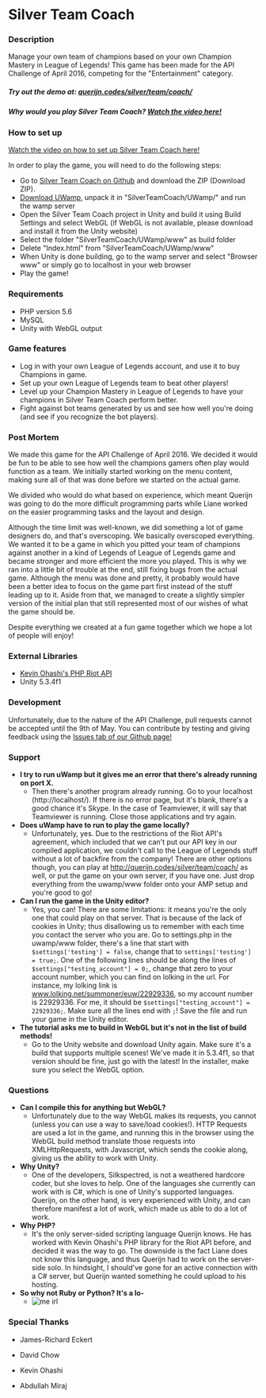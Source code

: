 # Silver Team Coach

### Description
Manage your own team of champions based on your own Champion Mastery in League of Legends! This game has been made for the API Challenge of April 2016, competing for the "Entertainment" category.
##### Try out the demo at: [querijn.codes/silver/team/coach/][SilverTeamCoach] 
###
##### Why would you play Silver Team Coach? [Watch the video here!][PlaySilverTeamCoach]

###
### How to set up
[Watch the video on how to set up Silver Team Coach here!][Videoinstructions]

In order to play the game, you will need to do the following steps:
- Go to [Silver Team Coach on Github][GithubSilverTeamCoach] and download the ZIP (Download ZIP). 
- [Download UWamp][UWamp], unpack it in "SilverTeamCoach/UWamp/" and run the wamp server
- Open the Silver Team Coach project in Unity and build it using Build Settings and select WebGL (if WebGL is not available, please download and install it from the Unity website)
- Select the folder "SilverTeamCoach/UWamp/www" as build folder
- Delete "Index.html" from "SilverTeamCoach/UWamp/www"
- When Unity is done building, go to the wamp server and select "Browser www" or simply go to localhost in your web browser
- Play the game!

### Requirements
- PHP version 5.6
- MySQL
- Unity with WebGL output

### Game features
- Log in with your own League of Legends account, and use it to buy Champions in game.
- Set up your own League of Legends team to beat other players!
- Level up your Champion Mastery in League of Legends to have your champions in Silver Team Coach perform better.
- Fight against bot teams generated by us and see how well you're doing (and see if you recognize the bot players).

### Post Mortem
We made this game for the API Challenge of April 2016. We decided it would be fun to be able to see how well the champions gamers often play would function as a team. We initially started working on the menu content, making sure all of that was done before we started on the actual game.

We divided who would do what based on experience, which meant Querijn was going to do the more difficult programming parts while Liane worked on the easier programming tasks and the layout and design. 

Although the time limit was well-known, we did something a lot of game designers do, and that's overscoping. We basically overscoped everything. We wanted it to be a game in which you pitted your team of champions against another in a kind of Legends of League of Legends game and became stronger and more efficient the more you played. This is why we ran into a little bit of trouble at the end, still fixing bugs from the actual game. Although the menu was done and pretty, it probably would have been a better idea to focus on the game part first instead of the stuff leading up to it. Aside from that, we managed to create a slightly simpler version of the initial plan that still represented most of our wishes of what the game should be.

Despite everything we created at a fun game together which we hope a lot of people will enjoy!


### External Libraries
- [Kevin Ohashi's PHP Riot API][PHPRiotAPI]
- Unity 5.3.4f1

### Development

Unfortunately, due to the nature of the API Challenge, pull requests cannot be accepted until the 9th of May. You can contribute by testing and giving feedback using the [Issues tab of our Github page!][Issues]

### Support

- **I try to run uWamp but it gives me an error that there's already running on port X.**
    - Then there's another program already running. Go to your localhost (http://localhost/). If there is no error page, but it's blank, there's a good chance it's Skype. In the case of Teamviewer, it will say that Teamviewer is running. Close those applications and try again.
- **Does uWamp have to run to play the game locally?**
    - Unfortunately, yes. Due to the restrictions of the Riot API's agreement, which included that we can't put our API key in our compiled application, we couldn't call to the League of Legends stuff without a lot of backfire from the company! There are other options though, you can play at http://querijn.codes/silver/team/coach/ as well, or put the game on your own server, if you have one. Just drop everything from the uwamp/www folder onto your AMP setup and you're good to go!
- **Can I run the game in the Unity editor?**
    - Yes, you can! There are some limitations: it means you're the only one that could play on that server. That is because of the lack of cookies in Unity; thus disallowing us to remember with each time you contact the server who you are. Go to settings.php in the uwamp/www folder, there's a line that start with ```$settings['testing'] = false```, change that to ```settings['testing'] = true;```. One of the following lines should be  along the lines of ```$settings["testing_account"] = 0;```, change that zero to your account number, which you can find on lolking in the url. For instance, my lolking link is www.lolking.net/summoner/euw/22929336, so my account number is 22929336. For me, it should be ```$settings["testing_account"] = 22929336;```. Make sure all the lines end with ```;```! Save the file and run your game in the Unity editor.
- **The tutorial asks me to build in WebGL but it's not in the list of build methods!**
    - Go to the Unity website and download Unity again. Make sure it's a build that supports multiple scenes! We've made it in 5.3.4f1, so that version should be fine, just go with the latest! In the installer, make sure you select the WebGL option.

### Questions

- **Can I compile this for anything but WebGL?**
    - Unfortunately due to the way WebGL makes its requests, you cannot (unless you can use a way to save/load cookies!). HTTP Requests are used a lot in the game, and running this in the browser using the WebGL build method translate those requests into XMLHttpRequests, with Javascript, which sends the cookie along, giving us the ability to work with Unity.
- **Why Unity?**
    - One of the developers, Silkspectred, is not a weathered hardcore coder, but she loves to help. One of the languages she currently can work with is C#, which is one of Unity's supported languages. Querijn, on the other hand, is very experienced with Unity, and can therefore manifest a lot of work, which made us able to do a lot of work.
- **Why PHP?**
    - It's the only server-sided scripting language Querijn knows. He has worked with Kevin Ohashi's PHP library for the Riot API before, and decided it was the way to go. The downside is the fact Liane does not know this language, and thus Querijn had to work on the server-side solo. In hindsight, I should've gone for an active connection with a C# server, but Querijn wanted something he could upload to his hosting.
- **So why not Ruby or Python? It's a lo-**
    - ![me irl][me_irl]

### Special Thanks
- James-Richard Eckert
- David Chow
- Kevin Ohashi
- Abdullah Miraj

   [me_irl]: <http://irule.at/images/me_irl.jpg>
   [PHPRiotAPI]: <https://github.com/kevinohashi/php-riot-api>
   [Issues]: <https://github.com/Querijn/SilverTeamCoach/issues>
   [GithubSilverTeamCoach]: <https://github.com/Querijn/SilverTeamCoach>
   [UWamp]: <http://www.uwamp.com/en/>
   [Videoinstructions]: <https://www.youtube.com/watch?v=vh8E40t_rSU&feature=youtu.be>
   [SilverTeamCoach]: <http://querijn.codes/silver/team/coach/>
   [PlaySilverTeamCoach]: <https://youtu.be/qbKkC_ndMtA>